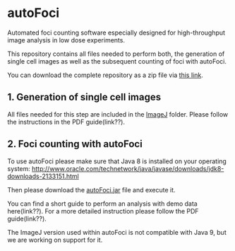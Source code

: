 # autoFoci
Automated foci counting software especially designed for high-throughput image analysis in low dose experiments.

This repository contains all files needed to perform both, the generation of single cell images as well as the subsequent counting of foci with autoFoci. 

You can download the complete repository as a zip file via [this link](archive/master.zip). 

## 1. Generation of single cell images

All files needed for this step are included in the [ImageJ](ImageJ) folder. Please follow the instructions in the PDF guide(link??). 
 



## 2. Foci counting with autoFoci

To use autoFoci please make sure that Java 8 is installed on your operating system:
http://www.oracle.com/technetwork/java/javase/downloads/jdk8-downloads-2133151.html

Then please download the [autoFoci.jar](autoFoci/autoFoci.jar?raw=true) file and execute it. 

You can find a short guide to perform an analysis with demo data here(link??). 
For a more detailed instruction please follow the PDF guide(link??). 

The ImageJ version used within autoFoci is not compatible with Java 9, but we are working on support for it. 
